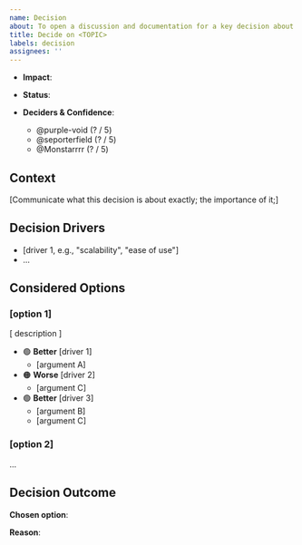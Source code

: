 ```yaml
---
name: Decision
about: To open a discussion and documentation for a key decision about the project's repository.
title: Decide on <TOPIC>
labels: decision
assignees: ''
---
```


- **Impact**:
<!-- [🔴 Major | 🟠 High | 🟡 Medium | 🟢 Low] -->
- **Status**:
<!-- [🔓 Deciding... | 🔒 Decided | ⛔ Deprecated] -->
- **Deciders & Confidence**:

  - @purple-void (? / 5️)
  - @seporterfield (? / 5️)
  - @Monstarrrr (? / 5️)

## Context <!--optional -->

[Communicate what this decision is about exactly; the importance of it;]

## Decision Drivers

- [driver 1, e.g., "scalability", "ease of use"]
- ...

## Considered Options <!-- optional -->

<!-- Add reasons why to pick or not to pick each of them based on decision drivers -->

### [option 1]

[ description ] <!-- optional -->

- :green_circle: **Better** [driver 1]
  - [argument A]
- :orange_circle: **Worse** [driver 2]
  - [argument C]
- :green_circle: **Better** [driver 3]
  - [argument B]
  - [argument C]

### [option 2]

...

## Decision Outcome

**Chosen option**:

**Reason**:
